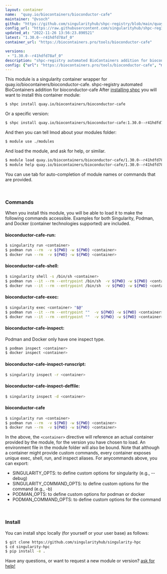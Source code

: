 ```yaml
---
layout: container
name:  "quay.io/biocontainers/bioconductor-cafe"
maintainer: "@vsoch"
github: "https://github.com/singularityhub/shpc-registry/blob/main/quay.io/biocontainers/bioconductor-cafe/container.yaml"
config_url: "https://raw.githubusercontent.com/singularityhub/shpc-registry/main/quay.io/biocontainers/bioconductor-cafe/container.yaml"
updated_at: "2022-11-26 13:56:23.890521"
latest: "1.30.0--r41hdfd78af_0"
container_url: "https://biocontainers.pro/tools/bioconductor-cafe"

versions:
 - "1.30.0--r41hdfd78af_0"
description: "shpc-registry automated BioContainers addition for bioconductor-cafe"
config: {"url": "https://biocontainers.pro/tools/bioconductor-cafe", "maintainer": "@vsoch", "description": "shpc-registry automated BioContainers addition for bioconductor-cafe", "latest": {"1.30.0--r41hdfd78af_0": "sha256:b8e471bd5ecbf19b1617a1f37901fa7c4173710d3123533aeee7c29f441ae090"}, "tags": {"1.30.0--r41hdfd78af_0": "sha256:b8e471bd5ecbf19b1617a1f37901fa7c4173710d3123533aeee7c29f441ae090"}, "docker": "quay.io/biocontainers/bioconductor-cafe"}
---
```


This module is a singularity container wrapper for quay.io/biocontainers/bioconductor-cafe.
shpc-registry automated BioContainers addition for bioconductor-cafe
After [installing shpc](#install) you will want to install this container module:


```bash
$ shpc install quay.io/biocontainers/bioconductor-cafe
```

Or a specific version:

```bash
$ shpc install quay.io/biocontainers/bioconductor-cafe:1.30.0--r41hdfd78af_0
```

And then you can tell lmod about your modules folder:

```bash
$ module use ./modules
```

And load the module, and ask for help, or similar.

```bash
$ module load quay.io/biocontainers/bioconductor-cafe/1.30.0--r41hdfd78af_0
$ module help quay.io/biocontainers/bioconductor-cafe/1.30.0--r41hdfd78af_0
```

You can use tab for auto-completion of module names or commands that are provided.

<br>

### Commands

When you install this module, you will be able to load it to make the following commands accessible.
Examples for both Singularity, Podman, and Docker (container technologies supported) are included.

#### bioconductor-cafe-run:

```bash
$ singularity run <container>
$ podman run --rm  -v ${PWD} -w ${PWD} <container>
$ docker run --rm  -v ${PWD} -w ${PWD} <container>
```

#### bioconductor-cafe-shell:

```bash
$ singularity shell -s /bin/sh <container>
$ podman run --it --rm --entrypoint /bin/sh  -v ${PWD} -w ${PWD} <container>
$ docker run --it --rm --entrypoint /bin/sh  -v ${PWD} -w ${PWD} <container>
```

#### bioconductor-cafe-exec:

```bash
$ singularity exec <container> "$@"
$ podman run --it --rm --entrypoint ""  -v ${PWD} -w ${PWD} <container> "$@"
$ docker run --it --rm --entrypoint ""  -v ${PWD} -w ${PWD} <container> "$@"
```

#### bioconductor-cafe-inspect:

Podman and Docker only have one inspect type.

```bash
$ podman inspect <container>
$ docker inspect <container>
```

#### bioconductor-cafe-inspect-runscript:

```bash
$ singularity inspect -r <container>
```

#### bioconductor-cafe-inspect-deffile:

```bash
$ singularity inspect -d <container>
```



#### bioconductor-cafe

```bash
$ singularity run <container>
$ podman run --rm  -v ${PWD} -w ${PWD} <container>
$ docker run --rm  -v ${PWD} -w ${PWD} <container>
```


In the above, the `<container>` directive will reference an actual container provided
by the module, for the version you have chosen to load. An environment file in the
module folder will also be bound. Note that although a container
might provide custom commands, every container exposes unique exec, shell, run, and
inspect aliases. For anycommands above, you can export:

 - SINGULARITY_OPTS: to define custom options for singularity (e.g., --debug)
 - SINGULARITY_COMMAND_OPTS: to define custom options for the command (e.g., -b)
 - PODMAN_OPTS: to define custom options for podman or docker
 - PODMAN_COMMAND_OPTS: to define custom options for the command

<br>

### Install

You can install shpc locally (for yourself or your user base) as follows:

```bash
$ git clone https://github.com/singularityhub/singularity-hpc
$ cd singularity-hpc
$ pip install -e .
```

Have any questions, or want to request a new module or version? [ask for help!](https://github.com/singularityhub/singularity-hpc/issues)